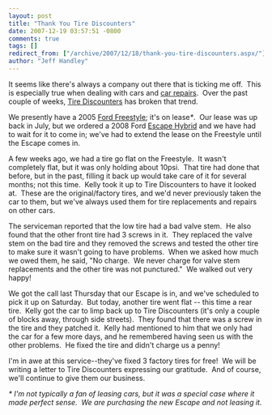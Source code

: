 ```yaml
---
layout: post
title: "Thank You Tire Discounters"
date: 2007-12-19 03:57:51 -0800
comments: true
tags: []
redirect_from: ["/archive/2007/12/18/thank-you-tire-discounters.aspx/"]
author: "Jeff Handley"
---
```

<!-- more -->
<p>It seems like there's always a company out there that is ticking me off.  This is especially true when dealing with cars and <a href="http://oldblog.jeffhandley.com/index.php/2006/08/21/ot-this-will-be-an-adventure/" target="_blank">car repairs</a>.  Over the past couple of weeks, <a href="http://www.tirediscounters.com" target="_blank">Tire Discounters</a> has broken that trend.</p>  <p>We presently have a 2005 <a href="http://www.edmunds.com/ford/freestyle/review.html" target="_blank">Ford Freestyle</a>; it's on lease<em>*</em>.  Our lease was up back in July, but we ordered a 2008 Ford <a href="http://www.fordvehicles.com/getflash/?url=/suvs/2008escapehybrid/index.asp" target="_blank">Escape Hybrid</a> and we have had to wait for it to come in; we've had to extend the lease on the Freestyle until the Escape comes in.</p>  <p>A few weeks ago, we had a tire go flat on the Freestyle.  It wasn't completely flat, but it was only holding about 10psi.  That tire had done that before, but in the past, filling it back up would take care of it for several months; not this time.  Kelly took it up to Tire Discounters to have it looked at.  These are the original/factory tires, and we'd never previously taken the car to them, but we've always used them for tire replacements and repairs on other cars.</p>  <p>The serviceman reported that the low tire had a bad valve stem.  He also found that the other front tire had 3 screws in it.  They replaced the valve stem on the bad tire and they removed the screws and tested the other tire to make sure it wasn't going to have problems.  When we asked how much we owed them, he said, "No charge.  We never charge for valve stem replacements and the other tire was not punctured."  We walked out very happy!</p>  <p>We got the call last Thursday that our Escape is in, and we've scheduled to pick it up on Saturday.  But today, another tire went flat -- this time a rear tire.  Kelly got the car to limp back up to Tire Discounters (it's only a couple of blocks away, through side streets).  They found that there was a screw in the tire and they patched it.  Kelly had mentioned to him that we only had the car for a few more days, and he remembered having seen us with the other problems.  He fixed the tire and didn't charge us a penny!</p>  <p>I'm in awe at this service--they've fixed 3 factory tires for free!  We will be writing a letter to Tire Discounters expressing our gratitude.  And of course, we'll continue to give them our business.</p>  <p><em>* I'm not typically a fan of leasing cars, but it was a special case where it made perfect sense.  We are purchasing the new Escape and not leasing it.</em></p>

